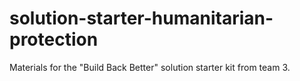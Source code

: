 # solution-starter-humanitarian-protection
Materials for the "Build Back Better" solution starter kit from team 3.
